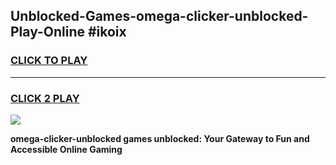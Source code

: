 
## Unblocked-Games-omega-clicker-unblocked-Play-Online #ikoix
<h3>
<a href="https://news.freeplayer.one?title=omega-clicker-unblocked&ref=3">CLICK TO PLAY</a></h3>
<hr>

<h3>
<a href="https://news.freeplayer.one?title=omega-clicker-unblocked&ref=3">CLICK 2 PLAY</a>
  
</h3>

<a href="https://news.freeplayer.one?title=omega-clicker-unblocked&ref=3"><img src="https://clearcache.store/games.png"></a>


**omega-clicker-unblocked games unblocked: Your Gateway to Fun and Accessible Online Gaming**

